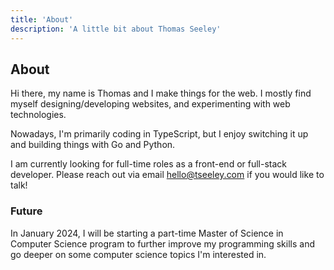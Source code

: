 ```yaml
---
title: 'About'
description: 'A little bit about Thomas Seeley'
---
```


## About

Hi there, my name is Thomas and I make things for the web. I mostly find myself designing/developing websites, and experimenting with web technologies.

Nowadays, I'm primarily coding in TypeScript, but I enjoy switching it up and building things with Go and Python.

I am currently looking for full-time roles as a front-end or full-stack developer. Please reach out via email [hello@tseeley.com](mailto:hello@tseeley.com) if you would like to talk!

### Future

In January 2024, I will be starting a part-time Master of Science in Computer Science program to further improve my programming skills and go deeper on some computer science topics I'm interested in. 
